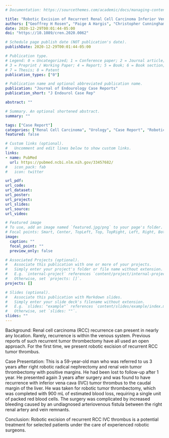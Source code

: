 ```yaml
---
# Documentation: https://sourcethemes.com/academic/docs/managing-content/

title: "Robotic Excision of Recurrent Renal Cell Carcinoma Inferior Vena Cava Tumor Thrombus"
authors: ["Geoffrey H Rosen", "Paige A Hargis", "Christopher Cunningham", "Naveen Pokala"]
date: 2020-12-29T00:01:44-05:00
doi: "https://10.1089/cren.2020.0062"

# Schedule page publish date (NOT publication's date).
publishDate: 2020-12-29T00:01:44-05:00

# Publication type.
# Legend: 0 = Uncategorized; 1 = Conference paper; 2 = Journal article;
# 3 = Preprint / Working Paper; 4 = Report; 5 = Book; 6 = Book section;
# 7 = Thesis; 8 = Patent
publication_types: ["0"]

# Publication name and optional abbreviated publication name.
publication: "Journal of Endourology Case Reports"
publication_short: "J Endourol Case Rep"

abstract: ""

# Summary. An optional shortened abstract.
summary: ""

tags: ["Case Report"]
categories: ["Renal Cell Carcinoma", "Urology", "Case Report", "Robotic Surgery", "First Author"]
featured: false

# Custom links (optional).
#   Uncomment and edit lines below to show custom links.
links:
- name: PubMed
  url: https://pubmed.ncbi.nlm.nih.gov/33457682/
#   icon_pack: fab
#   icon: twitter

url_pdf:
url_code:
url_dataset:
url_poster:
url_project:
url_slides:
url_source:
url_video:

# Featured image
# To use, add an image named `featured.jpg/png` to your page's folder.
# Focal points: Smart, Center, TopLeft, Top, TopRight, Left, Right, BottomLeft, Bottom, BottomRight.
image:
  caption: ""
  focal_point: ""
  preview_only: false

# Associated Projects (optional).
#   Associate this publication with one or more of your projects.
#   Simply enter your project's folder or file name without extension.
#   E.g. `internal-project` references `content/project/internal-project/index.md`.
#   Otherwise, set `projects: []`.
projects: []

# Slides (optional).
#   Associate this publication with Markdown slides.
#   Simply enter your slide deck's filename without extension.
#   E.g. `slides: "example"` references `content/slides/example/index.md`.
#   Otherwise, set `slides: ""`.
slides: ""
---
```


Background: Renal cell carcinoma (RCC) recurrence can present in nearly any location. Rarely, recurrence is within the venous system. Previous reports of such recurrent tumor thrombectomy have all used an open approach. For the first time, we present robotic excision of recurrent RCC tumor thrombus. 

Case Presentation: This is a 59-year-old man who was referred to us 3 years after right robotic radical nephrectomy and renal vein tumor thrombectomy with positive margins. He had been lost to follow-up after 1 year. He presented again 3 years after surgery and was found to have recurrence with inferior vena cava (IVC) tumor thrombus to the caudal margin of the liver. He was taken for robotic tumor thrombectomy, which was completed with 900 mL of estimated blood loss, requiring a single unit of packed red blood cells. The surgery was complicated by increased bleeding caused by an undiagnosed arteriovenous fistula between the right renal artery and vein remnants. 

Conclusion: Robotic excision of recurrent RCC IVC thrombus is a potential treatment for selected patients under the care of experienced robotic surgeons.

